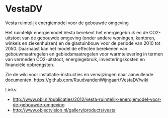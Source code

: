 # VestaDV
Vesta ruimtelijk energiemodel voor de gebouwde omgeving

Het ruimtelijk energiemodel Vesta berekent het energiegebruik en de CO2-uitstoot van de gebouwde omgeving (onder andere woningen, kantoren, winkels en ziekenhuizen) en de glastuinbouw voor de periode van 2010 tot 2050. Daarnaast kan het model de effecten berekenen van gebouwmaatregelen en gebiedsmaatregelen voor warmtelevering in termen van vermeden CO2-uitstoot, energiegebruik, investeringskosten en financiële opbrengsten.

Zie de wiki voor installatie-instructies en verwijzingen naar aanvullende documenten.
https://github.com/RuudvandenWijngaart/VestaDV/wiki

Links:
* http://www.pbl.nl/publicaties/2012/vesta-ruimtelijk-energiemodel-voor-de-gebouwde-omgeving
* http://www.objectvision.nl/gallery/products/vesta
